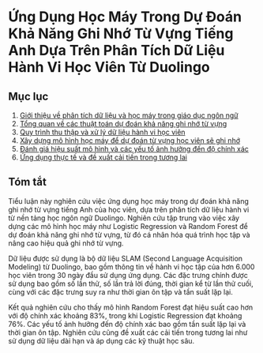 # Ứng Dụng Học Máy Trong Dự Đoán Khả Năng Ghi Nhớ Từ Vựng Tiếng Anh Dựa Trên Phân Tích Dữ Liệu Hành Vi Học Viên Từ Duolingo

## Mục lục

1. [Giới thiệu về phân tích dữ liệu và học máy trong giáo dục ngôn ngữ](chuong-1.md)
2. [Tổng quan về các thuật toán dự đoán khả năng ghi nhớ từ vựng](chuong-2.md)
3. [Quy trình thu thập và xử lý dữ liệu hành vi học viên](chuong-3.md)
4. [Xây dựng mô hình học máy để dự đoán từ vựng học viên sẽ ghi nhớ](chuong-4.md)
5. [Đánh giá hiệu suất mô hình và các yếu tố ảnh hưởng đến độ chính xác](chuong-5.md)
6. [Ứng dụng thực tế và đề xuất cải tiến trong tương lai](chuong-6.md)

## Tóm tắt

Tiểu luận này nghiên cứu việc ứng dụng học máy trong dự đoán khả năng ghi nhớ từ vựng tiếng Anh của học viên, dựa trên phân tích dữ liệu hành vi từ nền tảng học ngôn ngữ Duolingo. Nghiên cứu tập trung vào việc xây dựng các mô hình học máy như Logistic Regression và Random Forest để dự đoán khả năng ghi nhớ từ vựng, từ đó cá nhân hóa quá trình học tập và nâng cao hiệu quả ghi nhớ từ vựng.

Dữ liệu được sử dụng là bộ dữ liệu SLAM (Second Language Acquisition Modeling) từ Duolingo, bao gồm thông tin về hành vi học tập của hơn 6.000 học viên trong 30 ngày đầu sử dụng ứng dụng. Các đặc trưng chính được sử dụng bao gồm số lần thử, số lần trả lời đúng, thời gian kể từ lần thử cuối, cùng với các đặc trưng suy ra như thời gian ôn tập và tần suất lặp lại.

Kết quả nghiên cứu cho thấy mô hình Random Forest đạt hiệu suất cao hơn với độ chính xác khoảng 83%, trong khi Logistic Regression đạt khoảng 76%. Các yếu tố ảnh hưởng đến độ chính xác bao gồm tần suất lặp lại và thời gian ôn tập. Nghiên cứu cũng đề xuất các cải tiến trong tương lai như sử dụng dữ liệu dài hạn và áp dụng các kỹ thuật học sâu.
